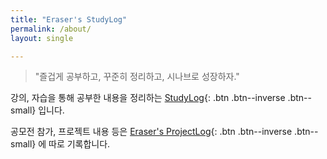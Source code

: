 ```yaml
---
title: "Eraser's StudyLog"
permalink: /about/
layout: single

---
```






> "즐겁게 공부하고, 꾸준히 정리하고, 시나브로 성장하자."



 강의, 자습을 통해 공부한 내용을 정리하는 [StudyLog](https://sirzzang.github.io/){: .btn .btn--inverse .btn--small} 입니다. 

 공모전 참가, 프로젝트 내용 등은  [Eraser's ProjectLog](https://projectlog-eraser.tistory.com/){: .btn .btn--inverse .btn--small} 에 따로 기록합니다.
